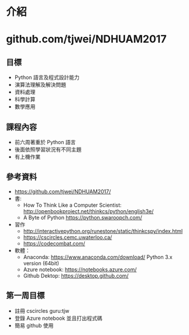 # 介紹
# github.com/tjwei/NDHUAM2017

## 目標
* Python 語言及程式設計能力
* 演算法理解及解決問題
* 資料處理
* 科學計算
* 數學應用

## 課程內容
* 前六周著重於 Python 語言
* 後面依照學習狀況有不同主題
* 有上機作業

## 參考資料
* https://github.com/tjwei/NDHUAM2017/
* 書: 
    * How To Think Like a Computer Scientist: http://openbookproject.net/thinkcs/python/english3e/
    * A Byte of Python https://python.swaroopch.com/
* 習作
    * http://interactivepython.org/runestone/static/thinkcspy/index.html
    * https://cscircles.cemc.uwaterloo.ca/
    * https://codecombat.com/
* 軟體： 
    * Anaconda: https://www.anaconda.com/download/  Python 3.x version (64bit)
    * Azure notebook: https://notebooks.azure.com/
    * Github Dektop: https://desktop.github.com/
## 第一周目標
* 註冊 cscircles guru:tjw
* 登錄 Azure notebook 並且打出程式碼
* 簡易 github 使用


